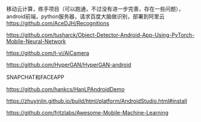 

<!--
 * @version:
 * @Author:  StevenJokess https://github.com/StevenJokess
 * @Date: 2020-12-07 16:54:58
 * @LastEditors:  StevenJokess https://github.com/StevenJokess
 * @LastEditTime: 2020-12-31 20:19:58
 * @Description:
 * @TODO::
 * @Reference:
-->
移动云计算，练手项目（可以跑通，不过没有进一步完善，存在一些问题），android前端，python服务器，请求百度大脑做识别，部署到阿里云
https://github.com/AceDJH/Recognitions

https://github.com/tusharck/Object-Detector-Android-App-Using-PyTorch-Mobile-Neural-Network

https://github.com/t-vi/AICamera

https://github.com/HyperGAN/HyperGAN-android

SNAPCHAT和FACEAPP

https://github.com/hankcs/HanLPAndroidDemo

https://zhuyinlin.github.io/build/html/platform/AndroidStudio.html#install

https://github.com/fritzlabs/Awesome-Mobile-Machine-Learning

